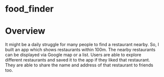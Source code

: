 # food_finder

# Overview
It might be a daily struggle for many people to find a restaurant nearby. So, I built an app which shows restaurants within 100m. The nearby restaurants can be displayed via Google map or a list. Users are able to explore different restaurants
and saved it to the app if they liked that restaurant. They are able to share the name and address of that restaurant to friends too.
